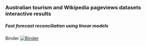 ### Australian tourism and Wikipedia pageviews datasets interactive results
##### Fast forecast reconciliation using linear models
Binder 
[![Binder](https://mybinder.org/badge_logo.svg)](https://mybinder.org/v2/gh/mahsaashouri/AUS-Binder/main?urlpath=rstudio)
